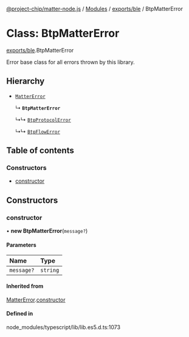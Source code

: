 [@project-chip/matter-node.js](../README.md) / [Modules](../modules.md) / [exports/ble](../modules/exports_ble.md) / BtpMatterError

# Class: BtpMatterError

[exports/ble](../modules/exports_ble.md).BtpMatterError

Error base class for all errors thrown by this library.

## Hierarchy

- [`MatterError`](exports_common.MatterError.md)

  ↳ **`BtpMatterError`**

  ↳↳ [`BtpProtocolError`](exports_ble.BtpProtocolError.md)

  ↳↳ [`BtpFlowError`](exports_ble.BtpFlowError.md)

## Table of contents

### Constructors

- [constructor](exports_ble.BtpMatterError.md#constructor)

## Constructors

### constructor

• **new BtpMatterError**(`message?`)

#### Parameters

| Name | Type |
| :------ | :------ |
| `message?` | `string` |

#### Inherited from

[MatterError](exports_common.MatterError.md).[constructor](exports_common.MatterError.md#constructor)

#### Defined in

node_modules/typescript/lib/lib.es5.d.ts:1073
